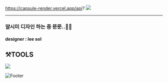 https://capsule-render.vercel.app/api?
<img src="https://capsule-render.vercel.app/api?type=wave&color=auto&height=300&section=header&text=capsule%20render&fontSize=90" />
<hr>

### 얄시미 디자인 하는 중 뚠뚠..🐜🐜
#### designer : lee sol

## ⚒TOOLS
<img src="https://img.shields.io/badge/adobe AI-556273?style=flat-square&logo=tool&logoColor=FFFFFF"/>


![Footer](https://capsule-render.vercel.app/api?type=waving&color=auto&height=200&section=footer)
